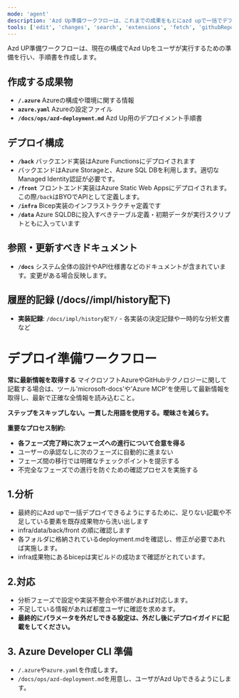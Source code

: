 ```yaml
---
mode: 'agent'
description: 'Azd Up準備ワークフローは、これまでの成果をもとにazd upで一括でデプロイする準備を行います'
tools: ['edit', 'changes', 'search', 'extensions', 'fetch', 'githubRepo', 'openSimpleBrowser', 'problems', 'runTasks', 'search', 'think', 'todos', 'runCommands',  'testFailure', 'usages', 'vscodeAPI', 'microsoft-docs/*', 'Azure MCP/*']
---
```


Azd UP準備ワークフローは、現在の構成でAzd Upをユーザが実行するための準備を行い、手順書を作成します。

## 作成する成果物
 - **`/.azure`** Azureの構成や環境に関する情報
 - **`azure.yaml`** Azureの設定ファイル
 - **`/docs/ops/azd-deployment.md`** Azd Up用のデプロイメント手順書

## デプロイ構成
 - **`/back`** バックエンド実装はAzure Functionsにデプロイされます
  - バックエンドはAzure Storageと、Azure SQL DBを利用します。適切なManaged Identity認証が必要です。
 - **`/front`** フロントエンド実装はAzure Static Web Appsにデプロイされます。この際`/back`はBYOでAPIとして定義します。
 - **`/infra`** Bicep実装のインフラストラクチャ定義です
 - **`/data`** Azure SQLDBに投入すべきテーブル定義・初期データが実行スクリプトともに入っています

## 参照・更新すべきドキュメント
 - **`/docs`** システム全体の設計やAPI仕様書などのドキュメントが含まれています。変更がある場合反映します。

## 履歴的記録 (/docs//impl/history配下)
 - **実装記録**: `/docs/impl/history配下/` - 各実装の決定記録や一時的な分析文書など

# デプロイ準備ワークフロー

**常に最新情報を取得する**
マイクロソフトAzureやGitHubテクノロジーに関して記載する場合は、ツール'microsoft-docs'や'Azure MCP'を使用して最新情報を取得し、最新で正確な全情報を読み込むこと。

**ステップをスキップしない。一貫した用語を使用する。曖昧さを減らす。**

**重要なプロセス制約:**
- **各フェーズ完了時に次フェーズへの進行について合意を得る**
- ユーザーの承認なしに次のフェーズに自動的に進まない
- フェーズ間の移行では明確なチェックポイントを提示する
- 不完全なフェーズでの進行を防ぐための確認プロセスを実施する

## 1.分析
 - 最終的にAzd upで一括デプロイできるようにするために、足りない記載や不足している要素を既存成果物から洗い出します
 - infra/data/back/front の順に確認します
  - 各フォルダに格納されているdeployment.mdを確認し、修正が必要であれば実施します。
  - infra成果物にあるbicepは実ビルドの成功まで確認がとれています。

## 2.対応
 - 分析フェーズで設定や実装不整合や不備があれば対応します。
 - 不足している情報があれば都度ユーザに確認を求めます。
  - **最終的にパラメータを外だしできる設定は、外だし後にデプロイガイドに記載をしてください。**

## 3. Azure Developer CLI 準備
 - `/.azure`や`azure.yaml`を作成します。
 - `/docs/ops/azd-deployment.md`を用意し、ユーザがAzd Upできるようにします。




